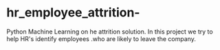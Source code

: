 # hr_employee_attrition-
Python Machine Learning on he attrition solution. In this project we try to help HR's identify employees .who are likely to leave the company.

